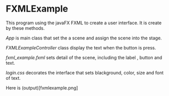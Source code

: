# FXMLExample
This program using the javaFX FXML to create a user interface. It is create by these methods.
  
*App* is main class that set the a scene and assign the scene into the stage. 

*FXMLExampleController* class display the text when the button is press. 

*fxml_example.fxml* sets detail of the scene, including the label , button and text.

*login.css* decorates the interface that sets blackground, color, size and font of text.

Here is (output)[fxmlexample.png]
